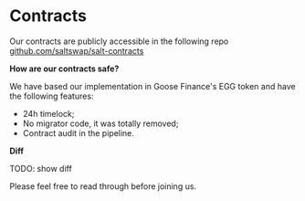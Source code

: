 # Contracts

Our contracts are publicly accessible in the following repo [github.com/saltswap/salt-contracts](https://github.com/saltswap/salt-contracts)

**How are our contracts safe?**

We have based our implementation in Goose Finance's EGG token and have the following features:

- 24h timelock;
- No migrator code, it was totally removed;
- Contract audit in the pipeline.

**Diff**

<!-- FIXME -->

TODO: show diff

Please feel free to read through before joining us.
